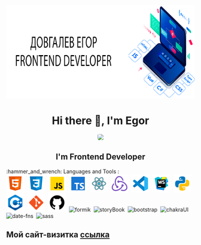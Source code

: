 
<div id="cover" align="center">
  <img src="https://github.com/NubloEg/NubloEg/blob/main/header.png" width="850" height="250"/>
</div>
<div id="header" align="center">
  <h1>Hi there 👋, I'm Egor</h1>
  <img src="https://cdn.dribbble.com/users/14374/screenshots/3153764/junior.gif" width="250" style="border-radius: 50% 20% / 10% 40%;"/>
  <h2>I'm Frontend Developer</h2>
</div>
:hammer_and_wrench: Languages and Tools :
<div>
  <img src="./icons/icons8-html-5-48.png" title="HTML" alt="HTML" width="48" height="48"/>&nbsp;
  <img src="./icons/icons8-css3-48.png" title="CSS" alt="CSS" width="48" height="48"/>&nbsp;
  <img src="./icons/icons8-javascript-48.png" title="javascript" alt="javascript" width="48" height="48"/>&nbsp;
  <img src="./icons/icons8-typescript-48.png" title="typescript" alt="typescript" width="48" height="48"/>&nbsp;
  <img src="./icons/icons8-react-100.png" title="React" alt="React" width="48" height="48"/>&nbsp;
  <img src="./icons/icons8-redux-48.png" title="Redux" alt="Redux" width="48" height="48"/>&nbsp;
  <img src="./icons/icons8-visual-studio-code-2019-48.png" title="vscode" alt="vscode" width="48" height="48"/>&nbsp;
  <img src="./icons/icons8-webstorm-48.png" title="webstorme" alt="webstorme" width="48" height="48"/>&nbsp;
  <img src="./icons/icons8-python-48.png" title="python" alt="python" width="48" height="48"/>&nbsp;
  <img src="./icons/icons8-c++-48.png" title="c++" alt="c++" width="48" height="48"/>&nbsp;
  <img src="./icons/icons8-git-48.png" title="git" alt="git" width="48" height="48"/>&nbsp;
  <img src="./icons/icons8-github-48.png" title="github" alt="github" width="48" height="48"/>&nbsp;
  <img src="https://cdn.zapier.com/storage/developer_cli/20e6b8d4515c7e1ed6f1db25a2a3d3f2_2.png" title="formik" alt="formik" width="48" height="48"/>&nbsp;
  <img src="https://snapshots.chromatic.com/snapshots/5cff7295207cf60020166d12/capture.png" title="storyBook" alt="storyBook" width="48" height="48"/>&nbsp;
  <img src="https://upload.wikimedia.org/wikipedia/commons/thumb/b/b2/Bootstrap_logo.svg/1200px-Bootstrap_logo.svg.png" title="bootstrap" alt="bootstrap" width="48" height="48"/>&nbsp;
  <img src="https://cdn-ssl-devio-img.classmethod.jp/wp-content/uploads/2021/10/eyecatch_chakra_ui_1200x630.png" title="chakraUI" alt="chakraUI" width="48" height="48"/>&nbsp;
  <img src="https://bestwebsite.gallery/uploads/imager/ogimages/82924/card_200115_134705_a252b89eb5a1bd0a4b530819a956e05e.png" title="date-fns" alt="date-fns" width="48" height="48"/>&nbsp;
  <img src="https://luxe-host.ru/wp-content/uploads/6/d/8/6d81a322eb9613d05c287644be923eea.jpeg" title="sass" alt="sass" width="48" height="48"/>&nbsp;
</div>

<h2>Мой сайт-визитка <a href='https://nubloeg.github.io/Portfolio/' target="_tablet">ссылка</a></h2>

